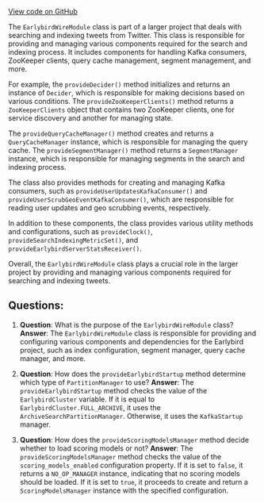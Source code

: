 [View code on GitHub](https://github.com/misbahsy/the-algorithm/src/java/com/twitter/search/earlybird/factory/EarlybirdWireModule.java)

The `EarlybirdWireModule` class is part of a larger project that deals with searching and indexing tweets from Twitter. This class is responsible for providing and managing various components required for the search and indexing process. It includes components for handling Kafka consumers, ZooKeeper clients, query cache management, segment management, and more.

For example, the `provideDecider()` method initializes and returns an instance of `Decider`, which is responsible for making decisions based on various conditions. The `provideZooKeeperClients()` method returns a `ZooKeeperClients` object that contains two ZooKeeper clients, one for service discovery and another for managing state.

The `provideQueryCacheManager()` method creates and returns a `QueryCacheManager` instance, which is responsible for managing the query cache. The `provideSegmentManager()` method returns a `SegmentManager` instance, which is responsible for managing segments in the search and indexing process.

The class also provides methods for creating and managing Kafka consumers, such as `provideUserUpdatesKafkaConsumer()` and `provideUserScrubGeoEventKafkaConsumer()`, which are responsible for reading user updates and geo scrubbing events, respectively.

In addition to these components, the class provides various utility methods and configurations, such as `provideClock()`, `provideSearchIndexingMetricSet()`, and `provideEarlybirdServerStatsReceiver()`.

Overall, the `EarlybirdWireModule` class plays a crucial role in the larger project by providing and managing various components required for searching and indexing tweets.
## Questions: 
 1. **Question**: What is the purpose of the `EarlybirdWireModule` class?
   **Answer**: The `EarlybirdWireModule` class is responsible for providing and configuring various components and dependencies for the Earlybird project, such as index configuration, segment manager, query cache manager, and more.

2. **Question**: How does the `provideEarlybirdStartup` method determine which type of `PartitionManager` to use?
   **Answer**: The `provideEarlybirdStartup` method checks the value of the `EarlybirdCluster` variable. If it is equal to `EarlybirdCluster.FULL_ARCHIVE`, it uses the `ArchiveSearchPartitionManager`. Otherwise, it uses the `KafkaStartup` manager.

3. **Question**: How does the `provideScoringModelsManager` method decide whether to load scoring models or not?
   **Answer**: The `provideScoringModelsManager` method checks the value of the `scoring_models_enabled` configuration property. If it is set to `false`, it returns a `NO_OP_MANAGER` instance, indicating that no scoring models should be loaded. If it is set to `true`, it proceeds to create and return a `ScoringModelsManager` instance with the specified configuration.